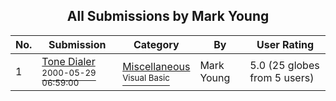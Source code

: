 ﻿<div align="center">

## All Submissions by Mark Young

</div>

No.  | Submission | Category | By   | User Rating
---- | ---------- | -------- | ---- | -----------
1 | [Tone Dialer<br /><sup>2000-05-29 06:59:00</sup>](https://github.com/Planet-Source-Code/mark-young-tone-dialer__1-8440) | [Miscellaneous<br /><sup>Visual Basic</sup>](../ByCategory/miscellaneous__1-1.md) | Mark Young | 5.0 (25 globes from 5 users)
